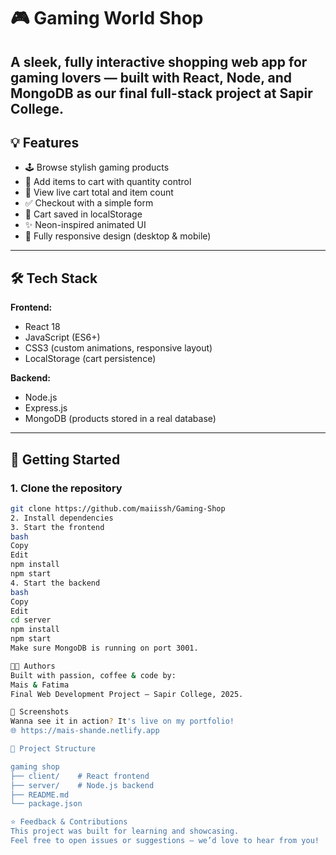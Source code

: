 # 🎮 Gaming World Shop

A sleek, fully interactive shopping web app for gaming lovers — built with React, Node, and MongoDB as our final full-stack project at Sapir College.
---
## 💡 Features
- 🕹️ Browse stylish gaming products
- 🛒 Add items to cart with quantity control
- 🧮 View live cart total and item count
- ✅ Checkout with a simple form
- 💾 Cart saved in localStorage
- ✨ Neon-inspired animated UI
- 📱 Fully responsive design (desktop & mobile)
---
## 🛠 Tech Stack

**Frontend:**
- React 18
- JavaScript (ES6+)
- CSS3 (custom animations, responsive layout)
- LocalStorage (cart persistence)

**Backend:**
- Node.js
- Express.js
- MongoDB (products stored in a real database)

---

## 🚀 Getting Started

### 1. Clone the repository
```bash
git clone https://github.com/maiissh/Gaming-Shop
2. Install dependencies
3. Start the frontend
bash
Copy
Edit
npm install
npm start
4. Start the backend
bash
Copy
Edit
cd server
npm install
npm start
Make sure MongoDB is running on port 3001.

👩‍💻 Authors
Built with passion, coffee & code by:
Mais & Fatima
Final Web Development Project — Sapir College, 2025.

📸 Screenshots 
Wanna see it in action? It's live on my portfolio!
🌐 https://mais-shande.netlify.app

📂 Project Structure

gaming shop 
├── client/    # React frontend
├── server/    # Node.js backend
├── README.md
└── package.json

⭐️ Feedback & Contributions
This project was built for learning and showcasing.
Feel free to open issues or suggestions — we’d love to hear from you!